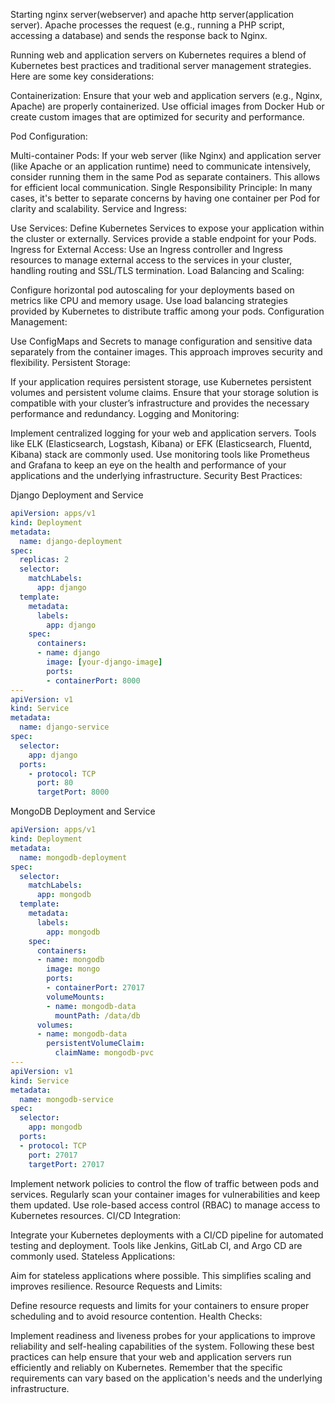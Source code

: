 Starting nginx server(webserver) and apache http server(application server). Apache processes the request (e.g., running a PHP script, accessing a database) and sends the response back to Nginx.

Running web and application servers on Kubernetes requires a blend of Kubernetes best practices and traditional server management strategies. Here are some key considerations:

Containerization: Ensure that your web and application servers (e.g., Nginx, Apache) are properly containerized. Use official images from Docker Hub or create custom images that are optimized for security and performance.

Pod Configuration:

Multi-container Pods: If your web server (like Nginx) and application server (like Apache or an application runtime) need to communicate intensively, consider running them in the same Pod as separate containers. This allows for efficient local communication.
Single Responsibility Principle: In many cases, it's better to separate concerns by having one container per Pod for clarity and scalability.
Service and Ingress:

Use Services: Define Kubernetes Services to expose your application within the cluster or externally. Services provide a stable endpoint for your Pods.
Ingress for External Access: Use an Ingress controller and Ingress resources to manage external access to the services in your cluster, handling routing and SSL/TLS termination.
Load Balancing and Scaling:

Configure horizontal pod autoscaling for your deployments based on metrics like CPU and memory usage.
Use load balancing strategies provided by Kubernetes to distribute traffic among your pods.
Configuration Management:

Use ConfigMaps and Secrets to manage configuration and sensitive data separately from the container images. This approach improves security and flexibility.
Persistent Storage:

If your application requires persistent storage, use Kubernetes persistent volumes and persistent volume claims. Ensure that your storage solution is compatible with your cluster’s infrastructure and provides the necessary performance and redundancy.
Logging and Monitoring:

Implement centralized logging for your web and application servers. Tools like ELK (Elasticsearch, Logstash, Kibana) or EFK (Elasticsearch, Fluentd, Kibana) stack are commonly used.
Use monitoring tools like Prometheus and Grafana to keep an eye on the health and performance of your applications and the underlying infrastructure.
Security Best Practices:

Django Deployment and Service

```yaml
apiVersion: apps/v1
kind: Deployment
metadata:
  name: django-deployment
spec:
  replicas: 2
  selector:
    matchLabels:
      app: django
  template:
    metadata:
      labels:
        app: django
    spec:
      containers:
      - name: django
        image: [your-django-image]
        ports:
        - containerPort: 8000
---
apiVersion: v1
kind: Service
metadata:
  name: django-service
spec:
  selector:
    app: django
  ports:
    - protocol: TCP
      port: 80
      targetPort: 8000
```

MongoDB Deployment and Service


```yaml
apiVersion: apps/v1
kind: Deployment
metadata:
  name: mongodb-deployment
spec:
  selector:
    matchLabels:
      app: mongodb
  template:
    metadata:
      labels:
        app: mongodb
    spec:
      containers:
      - name: mongodb
        image: mongo
        ports:
        - containerPort: 27017
        volumeMounts:
        - name: mongodb-data
          mountPath: /data/db
      volumes:
      - name: mongodb-data
        persistentVolumeClaim:
          claimName: mongodb-pvc
---
apiVersion: v1
kind: Service
metadata:
  name: mongodb-service
spec:
  selector:
    app: mongodb
  ports:
  - protocol: TCP
    port: 27017
    targetPort: 27017

```

Implement network policies to control the flow of traffic between pods and services.
Regularly scan your container images for vulnerabilities and keep them updated.
Use role-based access control (RBAC) to manage access to Kubernetes resources.
CI/CD Integration:

Integrate your Kubernetes deployments with a CI/CD pipeline for automated testing and deployment. Tools like Jenkins, GitLab CI, and Argo CD are commonly used.
Stateless Applications:

Aim for stateless applications where possible. This simplifies scaling and improves resilience.
Resource Requests and Limits:

Define resource requests and limits for your containers to ensure proper scheduling and to avoid resource contention.
Health Checks:

Implement readiness and liveness probes for your applications to improve reliability and self-healing capabilities of the system.
Following these best practices can help ensure that your web and application servers run efficiently and reliably on Kubernetes. Remember that the specific requirements can vary based on the application's needs and the underlying infrastructure.